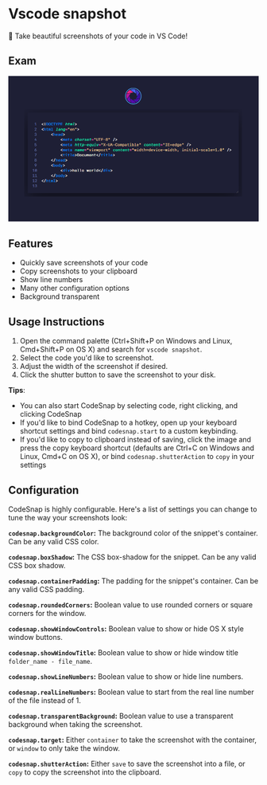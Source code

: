 # Vscode snapshot

📸 Take beautiful screenshots of your code in VS Code!

## Exam

![](https://raw.githubusercontent.com/2noScript/vscode-snapshot/main/examples/exam.png)

## Features

-  Quickly save screenshots of your code
-  Copy screenshots to your clipboard
-  Show line numbers
-  Many other configuration options
-  Background transparent

## Usage Instructions

1. Open the command palette (Ctrl+Shift+P on Windows and Linux, Cmd+Shift+P on OS X) and search for `vscode snapshot`.
2. Select the code you'd like to screenshot.
3. Adjust the width of the screenshot if desired.
4. Click the shutter button to save the screenshot to your disk.

**Tips**:

-  You can also start CodeSnap by selecting code, right clicking, and clicking CodeSnap
-  If you'd like to bind CodeSnap to a hotkey, open up your keyboard shortcut settings and bind `codesnap.start` to a custom keybinding.
-  If you'd like to copy to clipboard instead of saving, click the image and press the copy keyboard shortcut (defaults are Ctrl+C on Windows and Linux, Cmd+C on OS X), or bind `codesnap.shutterAction` to `copy` in your settings

## Configuration

CodeSnap is highly configurable. Here's a list of settings you can change to tune the way your screenshots look:

**`codesnap.backgroundColor`:** The background color of the snippet's container. Can be any valid CSS color.

**`codesnap.boxShadow`:** The CSS box-shadow for the snippet. Can be any valid CSS box shadow.

**`codesnap.containerPadding`:** The padding for the snippet's container. Can be any valid CSS padding.

**`codesnap.roundedCorners`:** Boolean value to use rounded corners or square corners for the window.

**`codesnap.showWindowControls`:** Boolean value to show or hide OS X style window buttons.

**`codesnap.showWindowTitle`:** Boolean value to show or hide window title `folder_name - file_name`.

**`codesnap.showLineNumbers`:** Boolean value to show or hide line numbers.

**`codesnap.realLineNumbers`:** Boolean value to start from the real line number of the file instead of 1.

**`codesnap.transparentBackground`:** Boolean value to use a transparent background when taking the screenshot.

**`codesnap.target`:** Either `container` to take the screenshot with the container, or `window` to only take the window.

**`codesnap.shutterAction`:** Either `save` to save the screenshot into a file, or `copy` to copy the screenshot into the clipboard.
